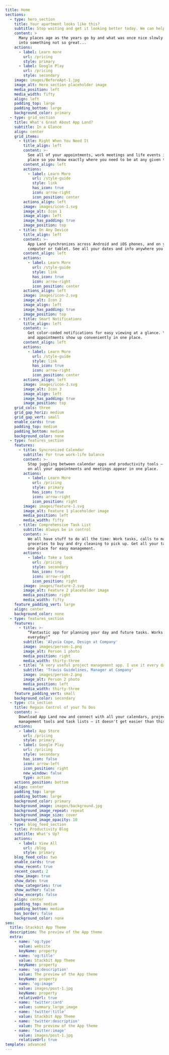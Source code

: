 ```yaml
---
title: Home
sections:
  - type: hero_section
    title: Your apartment looks like this?
    subtitle: Stop waiting and get it looking better today. We can help.
    content: >
      Many places age as the years go by and what was once nice slowly turns
      into something not so great... 
    actions:
      - label: Learn more
        url: /pricing
        style: primary
      - label: Google Play
        url: /pricing
        style: secondary
    image: images/BeforeApt-1.jpg
    image_alt: Hero section placeholder image
    media_position: left
    media_width: fifty
    align: left
    padding_top: large
    padding_bottom: large
    background_color: primary
  - type: grid_section
    title: What's Great About App Land?
    subtitle: In a Glance
    align: center
    grid_items:
      - title: Right When You Need It
        title_align: left
        content: >-
          See all of your appointments, work meetings and life events in one
          place so you know exactly where you need to be at any given time.
        content_align: left
        actions:
          - label: Learn More
            url: /style-guide
            style: link
            has_icon: true
            icon: arrow-right
            icon_position: center
        actions_align: left
        image: images/icon-1.svg
        image_alt: Icon 1
        image_align: left
        image_has_padding: true
        image_position: top
      - title: On Any Device
        title_align: left
        content: >-
          App Land synchronizes across Android and iOS phones, and on your
          computer or tablet. See all your dates and info anywhere you are.
        content_align: left
        actions:
          - label: Learn More
            url: /style-guide
            style: link
            has_icon: true
            icon: arrow-right
            icon_position: center
        actions_align: left
        image: images/icon-2.svg
        image_alt: Icon 2
        image_align: left
        image_has_padding: true
        image_position: top
      - title: Smart Notifications
        title_align: left
        content: >-
          Get color-coded notifications for easy viewing at a glance. Your tasks
          and appointments show up conveniently in one place.
        content_align: left
        actions:
          - label: Learn More
            url: /style-guide
            style: link
            has_icon: true
            icon: arrow-right
            icon_position: center
        actions_align: left
        image: images/icon-3.svg
        image_alt: Icon 3
        image_align: left
        image_has_padding: true
        image_position: top
    grid_cols: three
    grid_gap_horiz: medium
    grid_gap_vert: small
    enable_cards: true
    padding_top: medium
    padding_bottom: medium
    background_color: none
  - type: features_section
    features:
      - title: Syncronized Calendar
        subtitle: For true work-life balance
        content: >-
          Stop juggling between calendar apps and productivity tools — from now
          on all your appointments and meetings appear in one place.
        actions:
          - label: Learn More
            url: /pricing
            style: primary
            has_icon: true
            icon: arrow-right
            icon_position: right
        image: images/feature-1.svg
        image_alt: Feature 1 placeholder image
        media_position: left
        media_width: fifty
      - title: Comprehensive Task List
        subtitle: Always be in control
        content: >-
          We all have stuff to do all the time: Work tasks, calls to make,
          groceries to buy and dry cleaning to pick up. Get all your tasks in
          one place for easy management.
        actions:
          - label: Take a look
            url: /pricing
            style: secondary
            has_icon: true
            icon: arrow-right
            icon_position: right
        image: images/feature-2.svg
        image_alt: Feature 2 placeholder image
        media_position: right
        media_width: fifty
    feature_padding_vert: large
    align: center
    background_color: none
  - type: features_section
    features:
      - title: >-
          “Fantastic app for planning your day and future tasks. Works perfectly
          everyday!”
        subtitle: 'Alyvia Cope, Design at Company'
        image: images/person-1.png
        image_alt: Person 1 photo
        media_position: right
        media_width: thirty-three
      - title: “A very useful project management app. I use it every day.”
        subtitle: 'Travis Guidelines, Manager at Company'
        image: images/person-2.png
        image_alt: Person 2 photo
        media_position: left
        media_width: thirty-three
    feature_padding_vert: small
    background_color: secondary
  - type: cta_section
    title: Regain Control of your To Dos
    content: >-
      Download App Land now and connect with all your calendars, project
      management tools and task lists — it doesn't get easier than this!
    actions:
      - label: App Store
        url: /pricing
        style: primary
      - label: Google Play
        url: /pricing
        style: secondary
        has_icon: false
        icon: arrow-left
        icon_position: right
        new_window: false
        type: action
    actions_position: bottom
    align: center
    padding_top: large
    padding_bottom: large
    background_color: primary
    background_image: images/background.jpg
    background_image_repeat: repeat
    background_image_size: cover
    background_image_opacity: 10
  - type: blog_feed_section
    title: Productivity Blog
    subtitle: What's Up?
    actions:
      - label: View All
        url: /blog
        style: primary
    blog_feed_cols: two
    enable_cards: true
    show_recent: true
    recent_count: 2
    show_image: true
    show_date: true
    show_categories: true
    show_author: false
    show_excerpt: false
    align: center
    padding_top: medium
    padding_bottom: medium
    has_border: false
    background_color: none
seo:
  title: Stackbit App Theme
  description: The preview of the App theme
  extra:
    - name: 'og:type'
      value: website
      keyName: property
    - name: 'og:title'
      value: Stackbit App Theme
      keyName: property
    - name: 'og:description'
      value: The preview of the App theme
      keyName: property
    - name: 'og:image'
      value: images/post-1.jpg
      keyName: property
      relativeUrl: true
    - name: 'twitter:card'
      value: summary_large_image
    - name: 'twitter:title'
      value: Stackbit App Theme
    - name: 'twitter:description'
      value: The preview of the App theme
    - name: 'twitter:image'
      value: images/post-1.jpg
      relativeUrl: true
template: advanced
---
```

